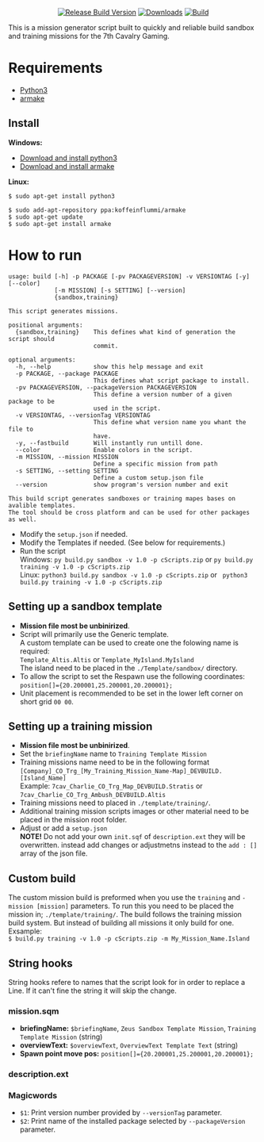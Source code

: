 <p align="center">
<a href="https://github.com/7Cav/SandboxAndTrainingMissionGenerator/releases/latest"><img src="https://img.shields.io/github/release/7Cav/SandboxAndTrainingMissionGenerator.svg?style=for-the-badge&label=Release%20Build" alt="Release Build Version"></a>
<a href="https://github.com/7Cav/SandboxAndTrainingMissionGenerator/releases/latest"><img src="https://img.shields.io/github/downloads/7cav/SandboxAndTrainingMissionGenerator/total.svg?style=for-the-badge&label=Downloads" alt="Downloads"></a>
<a href="https://travis-ci.org/7Cav/SandboxAndTrainingMissionGenerator"><img src="https://img.shields.io/travis/7Cav/SandboxAndTrainingMissionGenerator.svg?style=for-the-badge&logo=Travis-CI" alt="Build"></a>
</p>

This is a mission generator script built to quickly and reliable build sandbox and training missions for the 7th Cavalry Gaming.

# Requirements
* [Python3](https://www.python.org)
* [armake](https://github.com/KoffeinFlummi/armake)

## Install
**Windows:** 
- [Download and install python3](https://www.python.org)
- [Download and install armake](https://github.com/KoffeinFlummi/armake/releases/latest)
  
**Linux:**
```
$ sudo apt-get install python3
```
```
$ sudo add-apt-repository ppa:koffeinflummi/armake
$ sudo apt-get update
$ sudo apt-get install armake
```

# How to run
```
usage: build [-h] -p PACKAGE [-pv PACKAGEVERSION] -v VERSIONTAG [-y] [--color]
             [-m MISSION] [-s SETTING] [--version]
             {sandbox,training}

This script generates missions.

positional arguments:
  {sandbox,training}    This defines what kind of generation the script should
                        commit.

optional arguments:
  -h, --help            show this help message and exit
  -p PACKAGE, --package PACKAGE
                        This defines what script package to install.
  -pv PACKAGEVERSION, --packageVersion PACKAGEVERSION
                        This define a version number of a given package to be
                        used in the script.
  -v VERSIONTAG, --versionTag VERSIONTAG
                        This define what version name you whant the file to
                        have.
  -y, --fastbuild       Will instantly run untill done.
  --color               Enable colors in the script.
  -m MISSION, --mission MISSION
                        Define a specific mission from path
  -s SETTING, --setting SETTING
                        Define a custom setup.json file
  --version             show program's version number and exit

This build script generates sandboxes or training mapes bases on avalible templates.
The tool should be cross platform and can be used for other packages as well.
```
<!--- (Soon) Modfify the `properties.ini` if needed.-->
- Modify the `setup.json` if needed.
- Modify the Templates if needed. (See below for requirements.) 
- Run the script<br />
  Windows: `py build.py sandbox -v 1.0 -p cScripts.zip` or
           `py build.py training -v 1.0 -p cScripts.zip`<br />
  Linux: `python3 build.py sandbox -v 1.0 -p cScripts.zip` or
         ` python3 build.py training -v 1.0 -p cScripts.zip`

## Setting up a sandbox template
- __Mission file most be unbinirized__.
- Script will primarily use the Generic template.<br />
  A custom template can be used to create one the folowing name is required:<br />
  `Template_Altis.Altis` or `Template_MyIsland.MyIsland`<br />
  The island need to be placed in the `./Template/sandbox/` directory.
- To allow the script to set the Respawn use the following coordinates:<br />
  `position[]={20.200001,25.200001,20.200001};` 
- Unit placement is recommended to be set in the lower left corner on short grid `00 00`.

## Setting up a training mission
- __Mission file most be unbinirized__.
- Set the `briefingName` name to `Training Template Mission`
- Training missions name need to be in the following format `[Company]_CO_Trg_[My_Training_Mission_Name-Map]_DEVBUILD.[Island_Name]`<br />Example: `7cav_Charlie_CO_Trg_Map_DEVBUILD.Stratis` or `7cav_Charlie_CO_Trg_Ambush_DEVBUILD.Altis` 
- Training missions need to placed in `./template/training/`.
- Additional training mission scripts images or other material need to be placed in the mission root folder. 
- Adjust or add a `setup.json`<br />__NOTE!__ Do not add your own `init.sqf` of `description.ext` they will be overwritten. instead add changes or adjustmetns instead to the `add : []` array of the json file.

## Custom build
The custom mission build is preformed when you use the `training` and `-mission [mission]` parameters.
To run this you need to be placed the mission in; `./template/training/`. The build follows the training mission build system. But instead of building all missions it only build for one. Exsample:<br />
`$ build.py training -v 1.0 -p cScripts.zip -m My_Mission_Name.Island`

## String hooks
String hooks refere to names that the script look for in order to replace a Line. If it can't fine the string it will skip the change.

### mission.sqm
- **briefingName:** `$briefingName`, `Zeus Sandbox Template Mission`, `Training Template Mission` (string)
- **overviewText:** `$overviewText`, `OverviewText Template Text` (string)
- **Spawn point move pos:** `position[]={20.200001,25.200001,20.200001};`

### description.ext
<!--
- **author:** `$author`, `1SG Tully.B`
- **onLoadName** `MyMissionName`
- **onLoadMission** `7th Cavalry - S3 1BN Battle Staff Operation`
- **onLoadIntro** `S3 1BN Battle Staff Operation`
- **loadScreen** `Data\MissionLogo.paa`
- **overviewPicture** `Data\MissionLogo.paa`
- **cba_settings_hasSettingsFile** `cba_settings_hasSettingsFile = 1;`
- **disabledAI** `disabledAI              = true;`
-->

### Magicwords
- `$1`: Print version number provided by `--versionTag` parameter.
- `$2`: Print name of the installed package selected by `--packageVersion` parameter.
